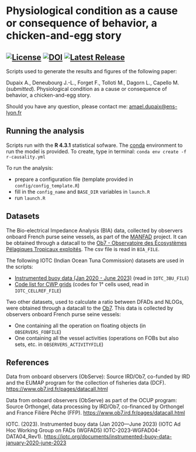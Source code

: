 # Physiological condition as a cause or consequence of behavior, a chicken-and-egg story

[![License](https://img.shields.io/github/license/adupaix/Test_causality_with_BIA)](https://github.com/adupaix/Test_causality_with_BIA/blob/master/LICENSE)
[![DOI](https://zenodo.org/badge/710848069.svg)](https://zenodo.org/doi/10.5281/zenodo.10711575)
[![Latest Release](https://img.shields.io/github/release/adupaix/Test_causality_with_BIA)](https://github.com/adupaix/Test_causality_with_BIA/releases)
---

Scripts used to generate the results and figures of the following paper:

Dupaix A., Deneubourg J.-L., Forget F., Tolloti M., Dagorn L., Capello M. (*submitted*). Physiological condition as a cause or consequence of behavior, a chicken-and-egg story.

Should you have any question, please contact me: amael.dupaix@ens-lyon.fr

## Running the analysis

Scripts run with the __R 4.3.1__ statistical sofware.
The [conda](https://docs.conda.io/projects/conda/en/latest/) environment to run the model is provided. To create, type in terminal: `conda env create -f r-causality.yml`

To run the analysis:
- prepare a configuration file (template provided in `config/config_template.R`)
- fill in the `config_name` and `BASE_DIR` variables in `launch.R`
- run `launch.R`

## Datasets

The Bio-electrical Impedance Analysis (BIA) data, collected by observers onboard French purse seine vessels, as part of the [MANFAD](https://manfad-project.com/en/) project. It can be obtained through a datacall to the [Ob7 - Observatoire des Écosystèmes Pélagiques Tropicaux exploités](https://www.ob7.ird.fr/en/pages/datacall.html). The csv file is read in `BIA_FILE`.

The following IOTC (Indian Ocean Tuna Commission) datasets are used in the scripts:
- [Instrumented buoy data (Jan 2020 - June 2023)](https://iotc.org/documents/instrumented-buoy-data-january-2020-june-2023) (read in `IOTC_3BU_FILE`)
- [Code list for CWP grids](https://iotc.org/WGFAD/03/Data/00-CWP) (codes for 1° cells used, read in `IOTC_CELLREF_FILE`)

Two other datasets, used to calculate a ratio between DFADs and NLOGs, were obtained through a datacall to the [Ob7](https://www.ob7.ird.fr/en/pages/datacall.html). This data is collected by observers onboard French purse seine vessels:
- One containing all the operation on floating objects (in `OBSERVERS_FOBFILE`)
- One containing all the vessel activities (operations on FOBs but also sets, etc. in `OBSERVERS_ACTIVITYFILE`)

## References

Data from onboard observers (ObServe): Source IRD/Ob7, co-funded by IRD and the EUMAP program for the collection of fisheries data (DCF). https://www.ob7.ird.fr/pages/datacall.html

Data from onboard observers (ObServe) as part of the OCUP program: Source Orthongel, data processing by IRD/Ob7, co-financed by Orthongel and France Filière Pêche (FFP). https://www.ob7.ird.fr/pages/datacall.html

IOTC. (2023). Instrumented buoy data (Jan 2020—June 2023) (IOTC Ad Hoc Working Group on FADs (WGFAD5) IOTC-2023-WGFAD04-DATA04_Rev1). https://iotc.org/documents/instrumented-buoy-data-january-2020-june-2023
